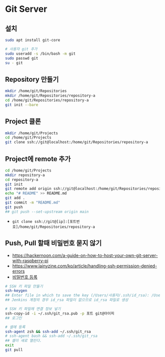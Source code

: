 # Git Server
## 설치
```sh
sudo apt install git-core

# 사용자 git 추가
sudo useradd -s /bin/bash -m git
sudo passwd git
su - git
```

## Repository 만들기
```sh
mkdir /home/git/Repositories
mkdir /home/git/Repositories/repository-a
cd /home/git/Repositories/repository-a
git init --bare
```

## Project 클론
```sh
mkdir /home/git/Projects
cd /home/git/Projects
git clone ssh://git@localhost:/home/git/Repositories/repository-a
```

## Project에 remote 추가
```sh
cd /home/git/Projects
mkdir repository-a
cd repository-a
git init
git remote add origin ssh://git@localhost:/home/git/Repositories/repository-a
echo "# README" >> README.md
git add .
git commit -m "README.md"
git push
## git push --set-upstream origin main
```
* `git clone ssh://git@[ip]:[포트번호]/home/git/Repositories/repository-a`

## Push, Pull 할때 비밀번호 묻지 않기
* https://hackernoon.com/a-guide-on-how-to-host-your-own-git-server-with-raspberry-pi
* https://www.lainyzine.com/ko/article/handling-ssh-permission-denied-errors
* [비밀번호 등록](https://jjuke-brain.tistory.com/entry/Git-Push-%EB%98%90%EB%8A%94-Pull-%ED%95%A0-%EB%95%8C-id-password-%EC%A0%80%EC%9E%A5%ED%95%98%EA%B8%B0-Github-Personal-Access-Token)
```sh
# SSH 키 파일 만들기
ssh-keygen
## Enter file in which to save the key (/Users/사용자/.ssh/id_rsa): /Users/사용자/.ssh/git_rsa
## Jenkins 계정의 경우 id_rsa 파일이 없으므로 id_rsa 파일로 생성

# SSH 키 파일에 연결 정보 넣기
ssh-copy-id -i ~/.ssh/git_rsa.pub -p 포트 git@아이피
## 로그인

# 셀에 등록
ssh-agent zsh && ssh-add ~/.ssh/git_rsa
# ssh-agent bash && ssh-add ~/.ssh/git_rsa
## 셸이 새로 열린다.
exit
git pull
```
